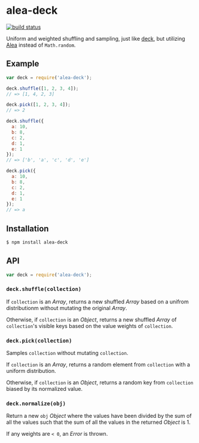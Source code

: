 # alea-deck

[![build status](https://img.shields.io/travis/KenanY/alea-deck.svg)](https://travis-ci.org/KenanY/alea-deck)

Uniform and weighted shuffling and sampling, just like
[deck](https://github.com/substack/node-deck), but utilizing
[Alea](https://github.com/coverslide/node-alea) instead of `Math.random`.

## Example

``` javascript
var deck = require('alea-deck');

deck.shuffle([1, 2, 3, 4]);
// => [1, 4, 2, 3]

deck.pick([1, 2, 3, 4]);
// => 2

deck.shuffle({
  a: 10,
  b: 8,
  c: 2,
  d: 1,
  e: 1
});
// => ['b', 'a', 'c', 'd', 'e']

deck.pick({
  a: 10,
  b: 8,
  c: 2,
  d: 1,
  e: 1
});
// => a
```

## Installation

``` bash
$ npm install alea-deck
```

## API

``` javascript
var deck = require('alea-deck');
```

### `deck.shuffle(collection)`

If `collection` is an _Array_, returns a new shuffled _Array_ based on a unifrom
distributionm without mutating the original _Array_.

Otherwise, if `collection` is an _Object_, returns a new shuffled _Array_ of
`collection`'s visible keys based on the value weights of `collection`.

### `deck.pick(collection)`

Samples `collection` without mutating `collection`.

If `collection` is an _Array_, returns a random element from `collection` with a
uniform distribution.

Otherwise, if `collection` is an _Object_, returns a random key from
`collection` biased by its normalized value.

### `deck.normalize(obj)`

Return a new `obj` _Object_ where the values have been divided by the sum of all
the values such that the sum of all the values in the returned _Object_ is 1.

If any weights are `< 0`, an _Error_ is thrown.
